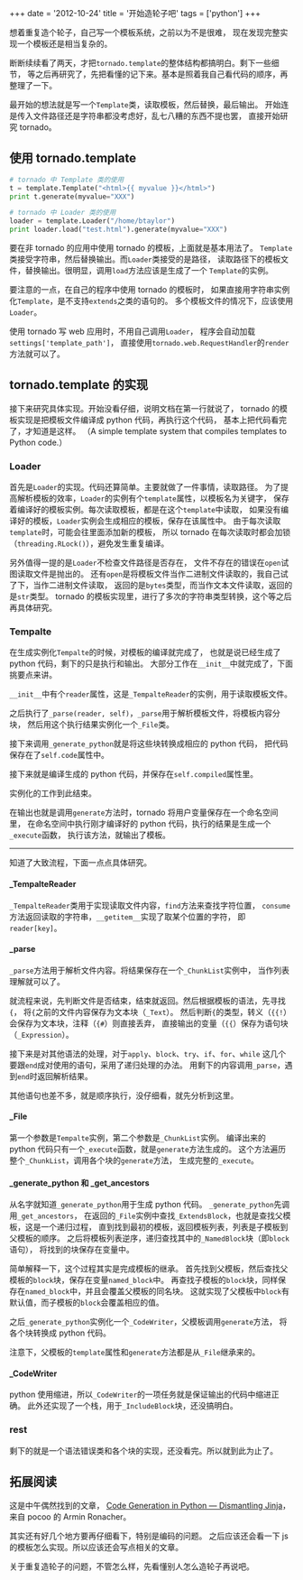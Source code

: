 +++
date = '2012-10-24'
title = '开始造轮子吧'
tags = ['python']
+++

想着重复造个轮子，自己写一个模板系统，之前以为不是很难，
现在发现完整实现一个模板还是相当复杂的。

断断续续看了两天，才把`tornado.template`的整体结构都搞明白。剩下一些细节，
等之后再研究了，先把看懂的记下来。基本是照着我自己看代码的顺序，再整理了一下。

最开始的想法就是写一个`Template`类，读取模板，然后替换，最后输出。
开始连是传入文件路径还是字符串都没考虑好，乱七八糟的东西不提也罢，
直接开始研究 tornado。


## 使用 tornado.template

```python
# tornado 中 Template 类的使用
t = template.Template("<html>{{ myvalue }}</html>")
print t.generate(myvalue="XXX")

# tornado 中 Loader 类的使用
loader = template.Loader("/home/btaylor")
print loader.load("test.html").generate(myvalue="XXX")
```

要在非 tornado 的应用中使用 tornado 的模板，上面就是基本用法了。
`Template`类接受字符串，然后替换输出。而`Loader`类接受的是路径，
读取路径下的模板文件，替换输出。很明显，调用`load`方法应该是生成了一个
`Template`的实例。

要注意的一点，在自己的程序中使用 tornado 的模板时，
如果直接用字符串实例化`Template`，是不支持`extends`之类的语句的。
多个模板文件的情况下，应该使用`Loader`。

使用 tornado 写 web 应用时，不用自己调用`Loader`，
程序会自动加载`settings['template_path']`，
直接使用`tornado.web.RequestHandler`的`render`方法就可以了。


## tornado.template 的实现

接下来研究具体实现。开始没看仔细，说明文档在第一行就说了，
tornado 的模板实现是把模板文件编译成 python 代码，再执行这个代码，
基本上把代码看完了，才知道是这样。
（A simple template system that compiles templates to Python code.）


### Loader

首先是`Loader`的实现。代码还算简单。主要就做了一件事情，读取路径。
为了提高解析模板的效率，`Loader`的实例有个`template`属性，以模板名为关键字，
保存着编译好的模板实例。每次读取模板，都是在这个`template`中读取，
如果没有编译好的模板，`Loader`实例会生成相应的模板，保存在该属性中。
由于每次读取`template`时，可能会往里面添加新的模板，
所以 tornado 在每次读取时都会加锁（`threading.RLock()`），避免发生重复编译。

另外值得一提的是`Loader`不检查文件路径是否存在，
文件不存在的错误在`open`试图读取文件是抛出的。
还有`open`是将模板文件当作二进制文件读取的，我自己试了下，当作二进制文件读取，
返回的是`bytes`类型，而当作文本文件读取，返回的是`str`类型。
tornado 的模板实现里，进行了多次的字符串类型转换，这个等之后再具体研究。


### Tempalte

在生成实例化`Tempalte`的时候，对模板的编译就完成了，
也就是说已经生成了 python 代码，剩下的只是执行和输出。
大部分工作在`__init__`中就完成了，下面挑要点来讲。

`__init__`中有个`reader`属性，这是`_TempalteReader`的实例，用于读取模板文件。

之后执行了`_parse(reader, self)`，`_parse`用于解析模板文件，将模板内容分块，
然后用这个执行结果实例化一个`_File`类。

接下来调用`_generate_python`就是将这些块转换成相应的 python 代码，
把代码保存在了`self.code`属性中。

接下来就是编译生成的 python 代码，并保存在`self.compiled`属性里。

实例化的工作到此结束。

在输出也就是调用`generate`方法时，tornado 将用户变量保存在一个命名空间里，
在命名空间中执行刚才编译好的 python 代码，执行的结果是生成一个`_execute`函数，
执行该方法，就输出了模板。

------

知道了大致流程，下面一点点具体研究。


#### \_TempalteReader

`_TempalteReader`类用于实现读取文件内容，`find`方法来查找字符位置，
`consume`方法返回读取的字符串，`__getitem__`实现了取某个位置的字符，
即`reader[key]`。


#### \_parse

`_parse`方法用于解析文件内容。将结果保存在一个`_ChunkList`实例中，
当作列表理解就可以了。

就流程来说，先判断文件是否结束，结束就返回。然后根据模板的语法，先寻找`{`，
将`{`之前的文件内容保存为文本块（`_Text`）。
然后判断`{`的类型，转义（`{{!`）会保存为文本块，注释（`{#`）则直接丢弃，
直接输出的变量（`{{`）保存为语句块（`_Expression`）。

接下来是对其他语法的处理，对于`apply`、`block`、`try`、`if`、`for`、`while`
这几个要跟`end`成对使用的语句，采用了递归处理的办法。
用剩下的内容调用`_parse`，遇到`end`时返回解析结果。

其他语句也差不多，就是顺序执行，没仔细看，就先分析到这里。


#### \_File

第一个参数是`Tempalte`实例，第二个参数是`_ChunkList`实例。
编译出来的 python 代码只有一个`_execute`函数，就是`generate`方法生成的。
这个方法遍历整个`_ChunkList`，调用各个块的`generate`方法，
生成完整的`_execute`。


#### \_generate_python 和 \_get_ancestors

从名字就知道`_generate_python`用于生成 python 代码。
`_generate_python`先调用`_get_ancestors`，
在返回的`_File`实例中查找`_ExtendsBlock`，也就是查找父模板，这是一个递归过程，
直到找到最初的模板，返回模板列表，列表是子模板到父模板的顺序。
之后将模板列表逆序，递归查找其中的`_NamedBlock`块（即`block`语句），
将找到的块保存在变量中。

简单解释一下，这个过程其实是完成模板的继承。
首先找到父模板，然后查找父模板的`block`块，保存在变量`named_block`中。
再查找子模板的`block`块，同样保存在`named_block`中，并且会覆盖父模板的同名块。
这就实现了父模板中`block`有默认值，而子模板的`block`会覆盖相应的值。

之后`_generate_python`实例化一个`_CodeWriter`，父模板调用`generate`方法，
将各个块转换成 python 代码。

注意下，父模板的`template`属性和`generate`方法都是从`_File`继承来的。


#### \_CodeWriter

python 使用缩进，所以`_CodeWriter`的一项任务就是保证输出的代码中缩进正确。
此外还实现了一个栈，用于`_IncludeBlock`块，还没搞明白。


### rest

剩下的就是一个语法错误类和各个块的实现，还没看完。所以就到此为止了。


## 拓展阅读

这是中午偶然找到的文章，
[Code Generation in Python — Dismantling Jinja](http://pocoo.org/~mitsuhiko/codegenjinja.pdf)，
来自 pocoo 的 Armin Ronacher。

其实还有好几个地方要再仔细看下，特别是编码的问题。
之后应该还会看一下 js 的模板怎么实现。所以应该还会写点相关的文章。

关于重复造轮子的问题，不管怎么样，先看懂别人怎么造轮子再说吧。
